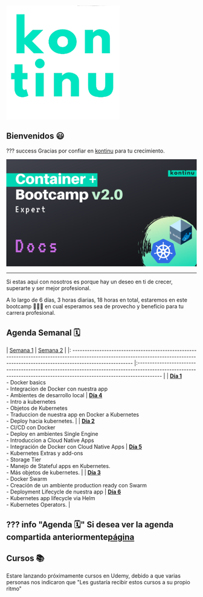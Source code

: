 <img src="assets/images/cyan-logo.png" class="center" alt="kontinu" style="width:300px;">

## Bienvenidos 😃

??? success
    Gracias por confiar en [kontinu](https://www.kontinu.io) para tu crecimiento.

<img src="assets/images/container-bootcamp.png" class="center" alt="Bootcamp" style="width:auto;">

---

Si estas aqui con nosotros es porque hay un deseo en ti de crecer, superarte y ser mejor profesional.

A lo largo de 6 días, 3 horas diarias, 18 horas en total, estaremos en este bootcamp 🏋🏻‍♀️ en cual esperamos sea de provecho y beneficio para tu carrera profesional.




## Agenda Semanal 🗓

| [Semana 1](semana1/topics.md)                                                                                                                                                                            	|                                                                                [Semana 2](semana2/topics.md)                                                                                	|
|: -------------------------------------------------------------------------------------------------------------------------------------------------------------------------------------	|:----------------------------------------------------------------------------------------------------------------------------------------------------------------------	|
| [**Día 1**](semana1/day/d1.prereq.md)   <br>   - Docker basics   <br>   - Integracion de Docker con nuestra app   <br>   - Ambientes de desarrollo local                                                     	| [**Día 4**](semana2/d4.md)   <br>    - Intro a kubernetes    <br>  - Objetos de Kubernetes    <br>  - Traduccion de nuestra app en Docker a Kubernetes   <br>   - Deploy hacia kubernetes. 	|
| [**Día 2**](semana1/d2.md)     <br>  - CI/CD con Docker    <br>  - Deploy en ambientes Single Engine     <br> - Introduccion a Cloud Native Apps    <br>  - Integración de Docker con Cloud Native Apps 	| [**Día 5**](semana2/d5.md)      <br> - Kubernetes Extras y add-ons    <br>  - Storage Tier   <br>   - Manejo de Stateful apps en Kubernetes.    <br>  - Más objetos de kubernetes.         	|
| [**Día 3**](semana1/d3.md)    <br>   - Docker Swarm   <br>   - Creación de un ambiente production ready con Swarm   <br>   - Deployment Lifecycle de nuestra app                                   	| [**Día 6**](semana2/d6.md)   <br>    - Kubernetes app lifecycle via Helm    <br>  - Kubernetes Operators.                                                                        	|


<!-- 
=== "Semana 1"
    ### [**Semana 1**](semana1/topics.md)

    [**Día 1**](semana1/d1.md)

    - Docker basics
    - Integracion de Docker con nuestra app
    - Ambientes de desarrollo local

    [**Día 2**](semana1/d2.md)

    - CI/CD con Docker
    - Deploy en ambientes Single Engine
    - Introduccion a Cloud Native Apps
    - Integración de Docker con Cloud Native Apps

    [**Día 3**](semana1/d3.md)

    - Docker Swarm
    - Creación de un ambiente production ready con Swarm
    - Deployment Lifecycle de nuestra app

=== "Semana 2"
    ### [**Semana 2**](semana2/topics.md)

    [**Día 4**](semana2/d4.md)

    - Intro a kubernetes
    - Objetos de Kubernetes
    - Traduccion de nuestra app en Docker a Kubernetes
    - Deploy hacia kubernetes.

    [**Día 5**](semana2/d5.md)

    - Kubernetes Extras y add-ons
    - Storage Tier
    - Manejo de Stateful apps en Kubernetes.
    - Más objetos de kubernetes.


    [**Día 6**](semana2/d6.md)

    - Kubernetes app lifecycle via Helm
    - Kubernetes Operators.
 -->


??? info "Agenda 🗓"
    Si desea ver la agenda compartida anteriormente[página](./extras/agenda.md)
---

## Cursos 📚

Estare lanzando próximamente cursos en Udemy, debido a que varias personas nos indicaron que "Les gustaría recibir estos cursos a su propio ritmo"
